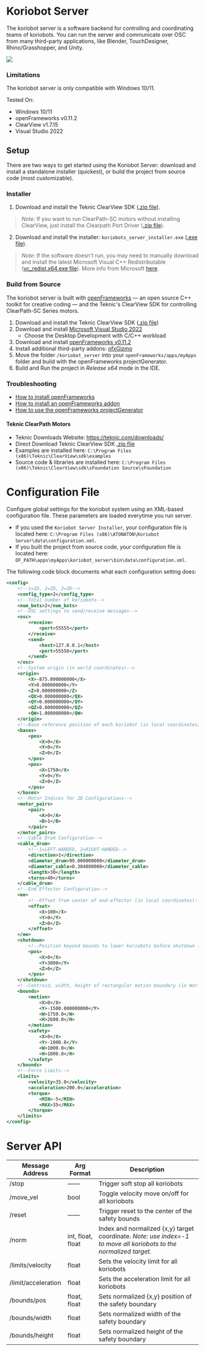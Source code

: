 # Koriobot Server

The koriobot server is a software backend for controlling and coordinating teams of koriobots. You can run the server and communicate over OSC from many third-party applications, like Blender, TouchDesigner, Rhino/Grasshopper, and Unity.

![](https://github.com/madelinegannon/koriobots/blob/main/assets/koriobot_server/koriobot_server.png)

### Limitations
The koriobot server is only compatible with Windows 10/11. 

Tested On:
- Windows 10/11
- openFrameworks v0.11.2
- ClearView v1.7.15
- Visual Studio 2022

## Setup
There are two ways to get started using the Koriobot Server: download and install a standalone installer (quickest), or build the project from source code (most customizable).

### Installer

1. Download and install the Teknic ClearView SDK ([.zip file](https://teknic.com/files/downloads/ClearView_Install.zip)).
> _Note:_ If you  want to run ClearPath-SC motors without installing ClearView, just install the Clearpath Port Driver ([.zip file](https://teknic.com/files/downloads/ClearPath%20Port%20Driver%20Install.exe)).
2. Download and install the installer:  `koriobots_server_installer.exe` ([.exe file](https://github.com/madelinegannon/koriobots/blob/main/software/koriobot_server/koriobot_server_installer.exe)).
> _Note:_ If the software doesn't run, you may need to manually download and install the latest Microsoft Visual C++ Redistributable ([vc_redist.x64.exe file](https://aka.ms/vs/17/release/vc_redist.x64.exe)). More info from Microsoft [here](https://learn.microsoft.com/en-US/cpp/windows/latest-supported-vc-redist?view=msvc-170#visual-studio-2015-2017-2019-and-2022).

### Build from Source

The koriobot server is built with [openFrameworks](https://openframeworks.cc/) — an open source C++ toolkit for creative coding — and the Teknic's ClearView SDK for controlling ClearPath-SC Series motors.

1. Download and install the Teknic ClearView SDK ([.zip file](https://teknic.com/files/downloads/ClearView_Install.zip))
2. Download and install [Microsoft Visual Studio 2022](https://visualstudio.microsoft.com/vs/community/)
     - Choose the Desktop Development with C/C++ workload
3. Download and install [openFrameworks v0.11.2](https://github.com/openframeworks/openFrameworks/releases/tag/0.11.2)
4. Install additional third-party addons: [ofxGizmo](https://github.com/NickHardeman/ofxGizmo)
5. Move the folder `/koriobot_server` into your `openFrameworks/apps/myApps` folder and build with the openFrameworks projectGenerator.
6. Build and Run the project in _Release x64_ mode in the IDE.


### Troubleshooting
- [How to install openFrameworks](https://openframeworks.cc/setup/vs/)
- [How to install an openFrameworks addon](https://openframeworks.cc/learning/01_basics/how_to_add_addon_to_project/)
- [How to use the openFrameworks projectGenerator](https://youtu.be/4k2ZcvC0YEA?si=gY0Y-3vlnC-ouL6y&t=252)

#### Teknic ClearPath Motors

- Teknic Downloads Website: https://teknic.com/downloads/
- Direct Download Teknic ClearView SDK [.zip file](https://teknic.com/files/downloads/ClearView_Install.zip)
- Examples are installed here: `C:\Program Files (x86)\Teknic\ClearView\sdk\examples`
- Source code & libraries are installed here: `C:\Program Files (x86)\Teknic\ClearView\sdk\sFoundation Source\sFoundation`


# Configuration File

Configure global settings for the koriobot system using an XML-based configuration file. These parameters are loaded everytime you run server.

- If you used the `Koriobot Server Installer`, your configuration file is located here: `C:\Program Files (x86)\ATONATON\Koriobot Server\data\configuration.xml`.
- If you built the project from source code, your configuration file is located here: `OF_PATH\apps\myApps\koriobot_server\bin\data\configuration.xml`.

The following code block documents what each configuration setting does:


```xml
<config>
    <!--1=1D, 2=2D, 3=3D-->
    <config_type>2</config_type>
    <!--Total number of koriobots-->
    <num_bots>2</num_bots>
    <!--OSC settings to send/receive messages-->
    <osc>
        <receive>
            <port>55555</port>
        </receive>
        <send>
            <host>127.0.0.1</host>
            <port>55556</port>
        </send>
    </osc>
    <!--System origin (in world coordinates)-->
    <origin>
        <X>-875.000000000</X>
        <Y>0.000000000</Y>
        <Z>0.000000000</Z>
        <QX>0.000000000</QX>
        <QY>0.000000000</QY>
        <QZ>0.000000000</QZ>
        <QW>1.000000000</QW>
    </origin>
    <!--Base reference position of each koriobot (in local coordinates)-->
    <bases>
        <pos>
            <X>0</X>
            <Y>0</Y>
            <Z>0</Z>
        </pos>
        <pos>
            <X>1750</X>
            <Y>0</Y>
            <Z>0</Z>
        </pos>
    </bases>
    <!--Motor Indices for 2D Configurations-->
    <motor_pairs>
        <pair>
            <A>0</A>
            <B>1</B>
        </pair>
    </motor_pairs>
    <!--Cable Drum Configuration-->
    <cable_drum>
        <!--1=LEFT-HANDED, 2=RIGHT-HANDED-->
        <direction>1</direction>
        <diameter_drum>99.000000000</diameter_drum>
        <diameter_cable>0.304800000</diameter_cable>
        <length>30</length>
        <turns>40</turns>
    </cable_drum>
    <!--End Effector Configuration-->
    <ee>
        <!--Offset from center of end-effector (in local coordinates)-->
        <offset>
            <X>100</X>
            <Y>0</Y>
            <Z>0</Z>
        </offset>
    </ee>
    <shutdown>
        <!--Position beyond bounds to lower koriobots before shutdown (in local coordinates)-->
        <pos>
            <X>0</X>
            <Y>3000</Y>
            <Z>0</Z>
        </pos>
    </shutdown>
    <!--Centroid, width, height of rectangular motion boundary (in World Coordinates)-->
    <bounds>
        <motion>
            <X>0</X>
            <Y>-1500.000000000</Y>
            <W>1750.0</W>
            <H>2600.0</H>
        </motion>
        <safety>
            <X>0</X>
            <Y>-1000.0</Y>
            <W>1000.0</W>
            <H>1000.0</H>
        </safety>
    </bounds>
    <!--Force Limits-->
    <limits>
        <velocity>35.0</velocity>
        <acceleration>200.0</acceleration>
        <torque>
            <MIN>-5</MIN>
            <MAX>35</MAX>
        </torque>
    </limits>
</config>
```

# Server API

| Message Address | Arg Format | Description |
| --- | ------ | --- |
| /stop | —— | Trigger soft stop all koriobots |
| /move_vel | bool | Toggle velocity move on/off for all koriobots |
| /reset | —— | Trigger reset to the center of the safety bounds |
| /norm | int, float, float | Index and normalized {x,y} target coordinate. _Note: use index=-1 to move all koriobots to the normalized target._ |
| /limits/velocity | float | Sets the velocity limit for all koriobots |
| /limit/acceleration | float | Sets the acceleration limit for all koriobots |
| /bounds/pos | float, float | Sets normalized {x,y} position of the safety boundary |
| /bounds/width | float | Sets normalized width of the safety boundary |
| /bounds/height | float | Sets normalized height of the safety boundary |


